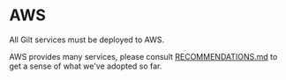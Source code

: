 # AWS

All Gilt services must be deployed to AWS.

AWS provides many services, please consult [RECOMMENDATIONS.md](RECOMMENDATIONS.md) to
get a sense of what we've adopted so far.
